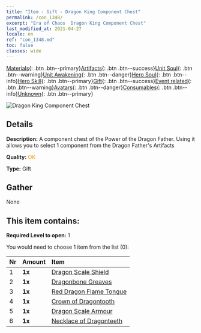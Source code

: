 ```yaml
---
title: "Item - Gift - Dragon King Component Chest"
permalink: /con_1348/
excerpt: "Era of Chaos  Dragon King Component Chest"
last_modified_at: 2021-04-27
locale: en
ref: "con_1348.md"
toc: false
classes: wide
---
```

 [Materials](/Items/){: .btn .btn--primary}[Artifacts](/Items/Artifacts/){: .btn .btn--success}[Unit Soul](/Items/UnitSoul/){: .btn .btn--warning}[Unit Awakening](/Items/UnitAwakening/){: .btn .btn--danger}[Hero Soul](/Items/HeroSoul/){: .btn .btn--info}[Hero Skill](/Items/HeroSkill/){: .btn .btn--primary}[Gift](/Items/Gift/){: .btn .btn--success}[Event related](/Items/Events/){: .btn .btn--warning}[Avatars](/Items/Avatars/){: .btn .btn--danger}[Consumables](/Items/Consumables/){: .btn .btn--info}[Unknown](/Items/Unknown/){: .btn .btn--primary}

 ![Dragon King Component Chest](/images/t/i_906025.png)

## Details
 **Description:** A component chest of the Power of the Dragon Father. Using it allows you to select 1 component from the Dragon Father's Artifacts

 **Quality:** <span style="color: #FF8C00">OK</span>

 **Type:** Gift

## Gather

  None

## This item contains:

 **Required Level to open:** 1

 You would need to choose 1 item from the list (0):

  | Nr | Amount |     Item    |
  |:---|:-------|:------------|
  | 1 |  **1x** | [Dragon Scale Shield](/Items/art_144/) |  | 
  | 2 |  **1x** | [Dragonbone Greaves](/Items/art_145/) |  | 
  | 3 |  **1x** | [Red Dragon Flame Tongue](/Items/art_146/) |  | 
  | 4 |  **1x** | [Crown of Dragontooth](/Items/art_147/) |  | 
  | 5 |  **1x** | [Dragon Scale Armour](/Items/art_148/) |  | 
  | 6 |  **1x** | [Necklace of Dragonteeth](/Items/art_149/) |  | 
